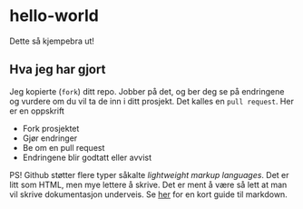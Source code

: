 # hello-world
Dette så kjempebra ut!

## Hva jeg har gjort
Jeg kopierte (``fork``) ditt repo. Jobber på det, og ber deg se på endringene og vurdere om du vil ta de inn i ditt prosjekt. Det kalles en ``pull request``. Her er en oppskrift

* Fork prosjektet
* Gjør endringer
* Be om en pull request
* Endringene blir godtatt eller avvist

PS! Github støtter flere typer såkalte *lightweight markup languages*. Det er
litt som HTML, men mye lettere å skrive. Det er ment å være så lett at man vil
skrive dokumentasjon underveis. Se
[her](https://github.com/adam-p/markdown-here/wiki/Markdown-Cheatsheet) for en
kort guide til markdown.
